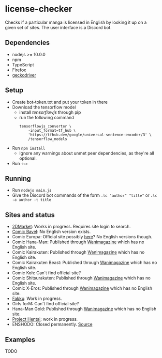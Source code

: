 # license-checker
Checks if a particular manga is licensed in English by looking it up on a given set of sites. The user interface is a Discord bot.
## Dependencies
* nodejs >= 10.0.0
* npm
* TypeScript
* Firefox
* [geckodriver](https://github.com/mozilla/geckodriver/releases)
## Setup
* Create bot-token.txt and put your token in there
* Download the tensorflow model
	* install *tensorflowjs* through pip
	* run the following command  
		```
		tensorflowjs_converter \
			-input_format=tf_hub \
			'https://tfhub.dev/google/universal-sentence-encoder/3' \
			/tensorflow_models
		```
* Run `npm install`
	* Ignore any warnings about unmet peer dependencies, as they're all optional.
* Run `tsc`
## Running
* Run `nodejs main.js`
* Give the Discord bot commands of the form `.lc "author" "title"` or `.lc -a author -t title`
## Sites and status
* [2DMarket](http://2d-market.com/): Works in progress. Requires site login to search.
* [Comic Bavel](https://comicbavel.com/): No English version exists.
* Comic Europa: Official site possibly [here](http://comicbavel.com/europa/)? No English versions though.
* Comic Hana-Man: Published through [Wanimagazine](https://www.wani.com/) which has no English site.
* Comic Kairakuten: Published through [Wanimagazine](https://www.wani.com/) which has no English site.
* Comic Kairakuten Beast: Published through [Wanimagazine](https://www.wani.com/) which has no English site.
* Comic Koh: Can't find official site?
* Comic Shitsurakuten: Published through [Wanimagazine](https://www.wani.com/) which has no English site.
* Comic X-Eros: Published through [Wanimagazine](https://www.wani.com/) which has no English site.
* [Fakku](https://www.fakku.net/): Work in progress.
* Girls forM: Can't find official site?
* Hana-Man Gold: Published through [Wanimagazine](https://www.wani.com/) which has no English site.
* [Project Hentai](https://www.projecthentai.com/); work in progress.
* ENSHODO: Closed permanently. [Source](https://www.twipu.com/patinafinish/tweet/1167021110849703937)
## Examples
TODO
